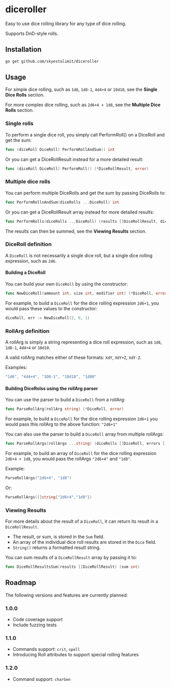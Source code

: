 # diceroller

Easy to use dice rolling library for any type of dice rolling.

Supports DnD-style rolls.

## Installation

```bash
go get github.com/skyestalimit/diceroller
```

## Usage

For simple dice rolling, such as `1d6`, `1d8-1`, `4d4+4` or `10d10`, see the **Single Dice Rolls** section.

For more complex dice rolling, such as `2d6+4 + 1d8`, see the **Multiple Dice Rolls** section.

### Single rolls

To perform a single dice roll, you simply call PerformRoll() on a DiceRoll and get the sum:

```go
func (diceRoll DiceRoll) PerformRollAndSum() int
```

Or you can get a DiceRollResult instead for a more detailed result:

```go
func (diceRoll DiceRoll) PerformRoll() (*DiceRollResult, error)
```

### Multiple dice rolls

You can perform multiple DiceRolls and get the sum by passing DiceRolls to:

```go
func PerformRollsAndSum(diceRolls ...DiceRoll) int
```

Or you can get a DiceRollResult array instead for more detailed results:

```go
func PerformRolls(diceRolls ...DiceRoll) (results []DiceRollResult, diceErrs []error)
```

The results can then be summed, see the **Viewing Results** section.

### DiceRoll definition

A `DiceRoll` is not necessarily a single dice roll, but a single dice rolling expression, such as `2d6`.

#### Building a DiceRoll

You can build your own `DiceRoll` by using the constructor:

```go
func NewDiceRoll(ammount int, size int, modifier int) (*DiceRoll, error)
```

For example, to build a `DiceRoll` for the dice rolling expression `2d6+1`, you would pass these values to the constructor:

```go
diceRoll, err := NewDiceRoll(2, 6, 1)
```

### RollArg definition

A rollArg is simply a string representing a dice roll expression, such as `1d6`, `1d8-1`, `4d4+4` or `10d10`.

A valid rollArg matches either of these formats: `XdY`, `XdY+Z`, `XdY-Z`.

Examples:

```go
"1d6", "4d4+4", "1D8-1", "10d10", "1d00"
```

#### Building DiceRolss using the rollArg parser

You can use the parser to build a `DiceRoll` from a rollArg:

```go
func ParseRollArg(rollArg string) (*DiceRoll, error)
```

For example, to build a `DiceRoll` for the dice rolling expression `2d6+1` you would pass this rollArg to the above function: `"2d6+1"`

You can also use the parser to build a `DiceRoll` array from multiple rollArgs:

```go
func ParseRollArgs(rollArgs ...string) (diceRolls []DiceRoll, errors []error)
```

For example, to build an array of `DiceRoll` for the dice rolling expression `2d6+4 + 1d8`, you would pass the rollArgs `"2d6+4"` and `"1d8"`.

Example:

```go
ParseRollArgs("2d6+4", "1d8")
```

Or:

```go
ParseRollArgs([]string{"2d6+4","1d8"})
```

### Viewing Results

For more details about the result of a `DiceRoll`, it can return its result in a `DiceRollResult`.

* The result, or sum, is stored in the `Sum` field.
* An array of the individual dice roll results are stored in the `Dice` field.
* `String()` returns a formatted result string.

You can sum results of a `DiceRollResult` array by passing it to:

```go
func DiceRollResultsSum(results []DiceRollResult) (sum int)
```

## Roadmap

The following versions and features are currently planned:

### 1.0.0

* Code coverage support
* Include fuzzing tests

### 1.1.0

* Commands support: `crit`, `spell`
* Introducing Roll attributes to support special rolling features

### 1.2.0

* Command support: `charGen`
